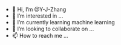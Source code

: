 - 👋 Hi, I’m @Y-J-Zhang
- 👀 I’m interested in ...
- 🌱 I’m currently learning machine learning
- 💞️ I’m looking to collaborate on ...
- 📫 How to reach me ...

<!---
Y-J-Zhang/Y-J-Zhang is a ✨ special ✨ repository because its `README.md` (this file) appears on your GitHub profile.
You can click the Preview link to take a look at your changes.
--->
